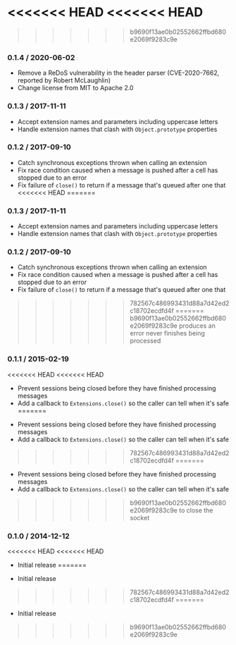 <<<<<<< HEAD
<<<<<<< HEAD
=======
>>>>>>> b9690f13ae0b02552662ffbd680e2069f9283c9e
### 0.1.4 / 2020-06-02

- Remove a ReDoS vulnerability in the header parser (CVE-2020-7662, reported by
  Robert McLaughlin)
- Change license from MIT to Apache 2.0

### 0.1.3 / 2017-11-11

- Accept extension names and parameters including uppercase letters
- Handle extension names that clash with `Object.prototype` properties

### 0.1.2 / 2017-09-10

- Catch synchronous exceptions thrown when calling an extension
- Fix race condition caused when a message is pushed after a cell has stopped
  due to an error
- Fix failure of `close()` to return if a message that's queued after one that
<<<<<<< HEAD
=======
### 0.1.3 / 2017-11-11

* Accept extension names and parameters including uppercase letters
* Handle extension names that clash with `Object.prototype` properties

### 0.1.2 / 2017-09-10

* Catch synchronous exceptions thrown when calling an extension
* Fix race condition caused when a message is pushed after a cell has stopped
  due to an error
* Fix failure of `close()` to return if a message that's queued after one that
>>>>>>> 782567c486993431d88a7d42ed2c18702ecdfd4f
=======
>>>>>>> b9690f13ae0b02552662ffbd680e2069f9283c9e
  produces an error never finishes being processed

### 0.1.1 / 2015-02-19

<<<<<<< HEAD
<<<<<<< HEAD
- Prevent sessions being closed before they have finished processing messages
- Add a callback to `Extensions.close()` so the caller can tell when it's safe
=======
* Prevent sessions being closed before they have finished processing messages
* Add a callback to `Extensions.close()` so the caller can tell when it's safe
>>>>>>> 782567c486993431d88a7d42ed2c18702ecdfd4f
=======
- Prevent sessions being closed before they have finished processing messages
- Add a callback to `Extensions.close()` so the caller can tell when it's safe
>>>>>>> b9690f13ae0b02552662ffbd680e2069f9283c9e
  to close the socket

### 0.1.0 / 2014-12-12

<<<<<<< HEAD
<<<<<<< HEAD
- Initial release
=======
* Initial release
>>>>>>> 782567c486993431d88a7d42ed2c18702ecdfd4f
=======
- Initial release
>>>>>>> b9690f13ae0b02552662ffbd680e2069f9283c9e

